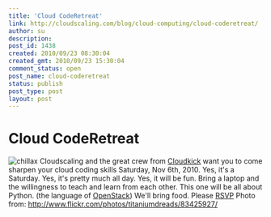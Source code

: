 ```yaml
---
title: 'Cloud CodeRetreat'
link: http://cloudscaling.com/blog/cloud-computing/cloud-coderetreat/
author: su
description: 
post_id: 1438
created: 2010/09/23 08:30:04
created_gmt: 2010/09/23 15:30:04
comment_status: open
post_name: cloud-coderetreat
status: publish
post_type: post
layout: post
---
```


# Cloud CodeRetreat

![chillax](/blog/wp-content/uploads/2010/09/chillax.jpeg) Cloudscaling and the great crew from [Cloudkick](https://www.cloudkick.com/) want you to come sharpen your cloud coding skills Saturday, Nov 6th, 2010. Yes, it's a Saturday. Yes, it's pretty much all day. Yes, it will be fun. Bring a laptop and the willingness to teach and learn from each other. This one will be all about Python. (the language of [OpenStack](http://openstack.org/)) We'll bring food. Please [RSVP](http://cloudcoderetreat.eventbrite.com/) Photo from: http://www.flickr.com/photos/titaniumdreads/83425927/